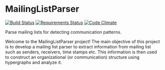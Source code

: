 # MailingListParser

[![Build Status](https://travis-ci.org/achyudhk/Mailing-List-Network-Analyzer.svg?branch=master)](https://travis-ci.org/achyudhk/Mailing-List-Network-Analyzer)
[![Requirements Status](https://requires.io/github/achyudhk/Mailing-List-Network-Analyzer/requirements.svg?branch=development)](https://requires.io/github/achyudhk/Mailing-List-Network-Analyzer/requirements/?branch=development)
[![Code Climate](https://codeclimate.com/github/achyudhk/Mailing-List-Network-Analyzer/badges/gpa.svg)](https://codeclimate.com/github/achyudhk/Mailing-List-Network-Analyzer)



Parse mailing lists for detecting communication patterns.

Welcome to the MailingListParser project! The main objective of this project is to develop a mailing list parser to extract information from mailing list such as senders, receivers, time stamps etc. This information is then used to construct an organizational (or communication) structure using hypergraphs and analyze it.
